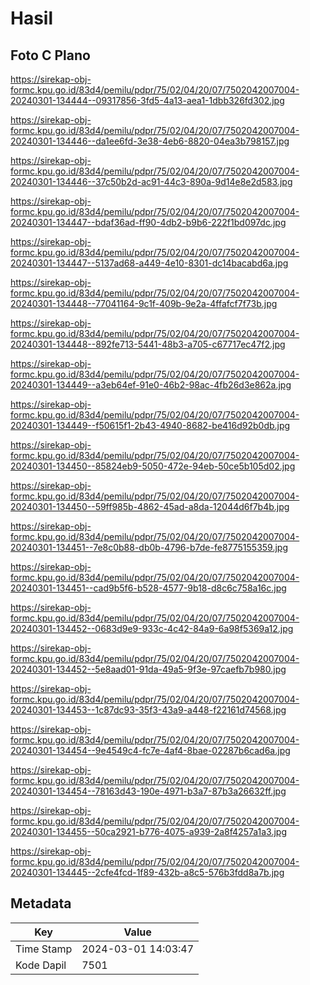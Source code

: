 # Hasil

## Foto C Plano

https://sirekap-obj-formc.kpu.go.id/83d4/pemilu/pdpr/75/02/04/20/07/7502042007004-20240301-134444--09317856-3fd5-4a13-aea1-1dbb326fd302.jpg

https://sirekap-obj-formc.kpu.go.id/83d4/pemilu/pdpr/75/02/04/20/07/7502042007004-20240301-134446--da1ee6fd-3e38-4eb6-8820-04ea3b798157.jpg

https://sirekap-obj-formc.kpu.go.id/83d4/pemilu/pdpr/75/02/04/20/07/7502042007004-20240301-134446--37c50b2d-ac91-44c3-890a-9d14e8e2d583.jpg

https://sirekap-obj-formc.kpu.go.id/83d4/pemilu/pdpr/75/02/04/20/07/7502042007004-20240301-134447--bdaf36ad-ff90-4db2-b9b6-222f1bd097dc.jpg

https://sirekap-obj-formc.kpu.go.id/83d4/pemilu/pdpr/75/02/04/20/07/7502042007004-20240301-134447--5137ad68-a449-4e10-8301-dc14bacabd6a.jpg

https://sirekap-obj-formc.kpu.go.id/83d4/pemilu/pdpr/75/02/04/20/07/7502042007004-20240301-134448--77041164-9c1f-409b-9e2a-4ffafcf7f73b.jpg

https://sirekap-obj-formc.kpu.go.id/83d4/pemilu/pdpr/75/02/04/20/07/7502042007004-20240301-134448--892fe713-5441-48b3-a705-c67717ec47f2.jpg

https://sirekap-obj-formc.kpu.go.id/83d4/pemilu/pdpr/75/02/04/20/07/7502042007004-20240301-134449--a3eb64ef-91e0-46b2-98ac-4fb26d3e862a.jpg

https://sirekap-obj-formc.kpu.go.id/83d4/pemilu/pdpr/75/02/04/20/07/7502042007004-20240301-134449--f50615f1-2b43-4940-8682-be416d92b0db.jpg

https://sirekap-obj-formc.kpu.go.id/83d4/pemilu/pdpr/75/02/04/20/07/7502042007004-20240301-134450--85824eb9-5050-472e-94eb-50ce5b105d02.jpg

https://sirekap-obj-formc.kpu.go.id/83d4/pemilu/pdpr/75/02/04/20/07/7502042007004-20240301-134450--59ff985b-4862-45ad-a8da-12044d6f7b4b.jpg

https://sirekap-obj-formc.kpu.go.id/83d4/pemilu/pdpr/75/02/04/20/07/7502042007004-20240301-134451--7e8c0b88-db0b-4796-b7de-fe8775155359.jpg

https://sirekap-obj-formc.kpu.go.id/83d4/pemilu/pdpr/75/02/04/20/07/7502042007004-20240301-134451--cad9b5f6-b528-4577-9b18-d8c6c758a16c.jpg

https://sirekap-obj-formc.kpu.go.id/83d4/pemilu/pdpr/75/02/04/20/07/7502042007004-20240301-134452--0683d9e9-933c-4c42-84a9-6a98f5369a12.jpg

https://sirekap-obj-formc.kpu.go.id/83d4/pemilu/pdpr/75/02/04/20/07/7502042007004-20240301-134452--5e8aad01-91da-49a5-9f3e-97caefb7b980.jpg

https://sirekap-obj-formc.kpu.go.id/83d4/pemilu/pdpr/75/02/04/20/07/7502042007004-20240301-134453--1c87dc93-35f3-43a9-a448-f22161d74568.jpg

https://sirekap-obj-formc.kpu.go.id/83d4/pemilu/pdpr/75/02/04/20/07/7502042007004-20240301-134454--9e4549c4-fc7e-4af4-8bae-02287b6cad6a.jpg

https://sirekap-obj-formc.kpu.go.id/83d4/pemilu/pdpr/75/02/04/20/07/7502042007004-20240301-134454--78163d43-190e-4971-b3a7-87b3a26632ff.jpg

https://sirekap-obj-formc.kpu.go.id/83d4/pemilu/pdpr/75/02/04/20/07/7502042007004-20240301-134455--50ca2921-b776-4075-a939-2a8f4257a1a3.jpg

https://sirekap-obj-formc.kpu.go.id/83d4/pemilu/pdpr/75/02/04/20/07/7502042007004-20240301-134445--2cfe4fcd-1f89-432b-a8c5-576b3fdd8a7b.jpg


## Metadata

| Key        | Value               |
| ---------- | ------------------- |
| Time Stamp | 2024-03-01 14:03:47 |
| Kode Dapil | 7501                |



